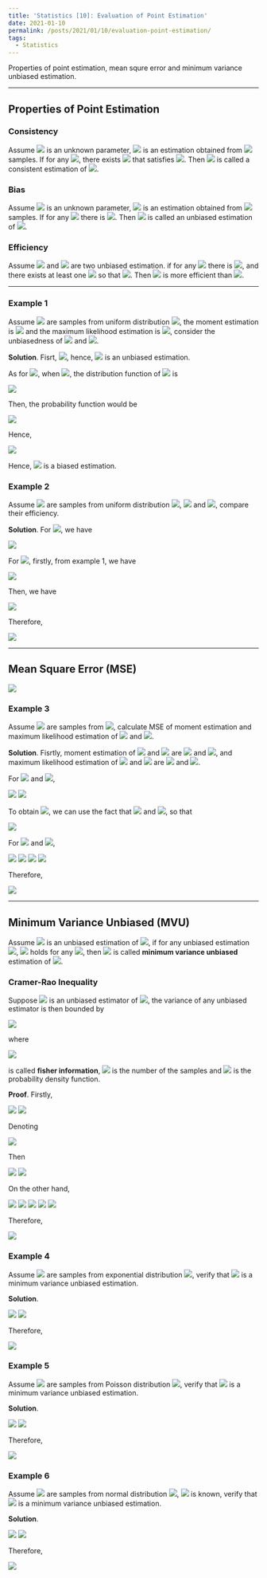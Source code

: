 ```yaml
---
title: 'Statistics [10]: Evaluation of Point Estimation'
date: 2021-01-10
permalink: /posts/2021/01/10/evaluation-point-estimation/
tags:
  - Statistics
---
```


Properties of point estimation, mean squre error and minimum variance unbiased estimation.

---
## Properties of Point Estimation
### Consistency
Assume <img src="https://render.githubusercontent.com/render/math?math=\theta\in\Theta"> is an unknown parameter, <img src="https://render.githubusercontent.com/render/math?math=\hat{\theta}_n=\hat{\theta}_n(x_1,x_2,...,x_n)"> is an estimation obtained from <img src="https://render.githubusercontent.com/render/math?math=n"> samples. If for any <img src="https://render.githubusercontent.com/render/math?math=\varepsilon > 0">, there exists <img src="https://render.githubusercontent.com/render/math?math=n"> that satisfies <img src="https://render.githubusercontent.com/render/math?math={\displaystyle \lim_{n\to\infty}P(|\hat{\theta}-\theta| > \varepsilon) = 0}">. Then <img src="https://render.githubusercontent.com/render/math?math=\hat{\theta}"> is called a consistent estimation of <img src="https://render.githubusercontent.com/render/math?math=\theta">.

### Bias
Assume <img src="https://render.githubusercontent.com/render/math?math=\theta\in\Theta"> is an unknown parameter, <img src="https://render.githubusercontent.com/render/math?math=\hat{\theta}_n=\hat{\theta}_n(x_1,x_2,...,x_n)"> is an estimation obtained from <img src="https://render.githubusercontent.com/render/math?math=n"> samples. If for any <img src="https://render.githubusercontent.com/render/math?math=\theta\in\Theta"> there is <img src="https://render.githubusercontent.com/render/math?math=E(\hat{\theta})=\theta">. Then <img src="https://render.githubusercontent.com/render/math?math=\hat{\theta}"> is called an unbiased estimation of <img src="https://render.githubusercontent.com/render/math?math=\theta">.

### Efficiency
Assume <img src="https://render.githubusercontent.com/render/math?math=\hat{\theta}_1"> and <img src="https://render.githubusercontent.com/render/math?math=\hat{\theta}_2"> are two unbiased estimation. if for any <img src="https://render.githubusercontent.com/render/math?math=\theta\in\Theta"> there is <img src="https://render.githubusercontent.com/render/math?math=var(\hat{\theta}_1) \leq var(\hat{\theta}_2)">, and there exists at least one <img src="https://render.githubusercontent.com/render/math?math=\theta\in\Theta"> so that <img src="https://render.githubusercontent.com/render/math?math=var(\hat{\theta}_1) < var(\hat{\theta}_2)">. Then <img src="https://render.githubusercontent.com/render/math?math=var(\hat{\theta}_1)"> is more efficient than <img src="https://render.githubusercontent.com/render/math?math=var(\hat{\theta}_2)">.

---
### Example 1
Assume <img src="https://render.githubusercontent.com/render/math?math=X_1,X_2,...,X_n"> are samples from uniform distribution <img src="https://render.githubusercontent.com/render/math?math=U(0,\theta)">, the moment estimation is <img src="https://render.githubusercontent.com/render/math?math=\hat{\theta}=2\bar{X}"> and the maximum likelihood estimation is <img src="https://render.githubusercontent.com/render/math?math=\tilde{\theta}={\displaystyle \max_{1\leq k\leq n} X_k}">, consider the unbiasedness of <img src="https://render.githubusercontent.com/render/math?math=\hat{\theta}"> and <img src="https://render.githubusercontent.com/render/math?math=\tilde{\theta}">.

__Solution__. Fisrt, <img src="https://render.githubusercontent.com/render/math?math=E(\hat{\theta}) = E(2\bar{X}) = 2\times\dfrac{\theta}{2} = \theta">, hence, <img src="https://render.githubusercontent.com/render/math?math=\hat{\theta}"> is an unbiased estimation.

As for <img src="https://render.githubusercontent.com/render/math?math=\tilde{\theta}">, when <img src="https://render.githubusercontent.com/render/math?math=0\leq y \leq \theta">, the distribution function of <img src="https://render.githubusercontent.com/render/math?math=y"> is 

<img src="https://render.githubusercontent.com/render/math?math=F_{\tilde{\theta}}(y) = P(\tilde{\theta}\leq y) = {\displaystyle P( \max_{1\leq k\leq n} X_k\leq y) = \prod_{k=1}^n P(X_k\leq y) = \left(\dfrac{y}{\theta}\right)^n}">

Then, the probability function would be

<img src="https://render.githubusercontent.com/render/math?math=f_{\tilde{\theta}}(y) = {\displaystyle \dfrac{n}{\theta^n}y^{n-1}}">

Hence, 

<img src="https://render.githubusercontent.com/render/math?math=E(\tilde{\theta}) = {\displaystyle \int_{-\infty}^\infty yf_{\tilde{\theta}}(y)dy = \int_{0}^yy\dfrac{n}{\theta^n}y^{n-1}dy} = \dfrac{n}{n%2B1}\theta">

Hence, <img src="https://render.githubusercontent.com/render/math?math=\tilde{\theta}"> is a biased estimation.

### Example 2
Assume <img src="https://render.githubusercontent.com/render/math?math=X_1,X_2,...,X_n"> are samples from uniform distribution <img src="https://render.githubusercontent.com/render/math?math=U(0,\theta)">, <img src="https://render.githubusercontent.com/render/math?math=\hat{\theta}_1=2\bar{X}"> and <img src="https://render.githubusercontent.com/render/math?math=\hat{\theta}_2={\displaystyle \dfrac{n%2B1}{n} \max_{1\leq k\leq n} X_k}">, compare their efficiency.

__Solution__. For <img src="https://render.githubusercontent.com/render/math?math=\hat{\theta}_1">, we have

<img src="https://render.githubusercontent.com/render/math?math=var(\hat{\theta}_1) = var(2\bar{X}) = 4var(\bar{X}) = 4\cdot\dfrac{\theta^2}{12n} = \dfrac{\theta^2}{3n}">

For <img src="https://render.githubusercontent.com/render/math?math=\hat{\theta}_2">, firstly, from example 1, we have

<img src="https://render.githubusercontent.com/render/math?math=E(\tilde{\theta}^2) = {\displaystyle \int_{0}^{\theta}y^2f_{\tilde{\theta}}(y)dy = \int_{0}^\theta y^2\dfrac{n}{\theta^n}y^{n-1}dy = \dfrac{n}{n%2B2}\theta^2}">

Then, we have

<img src="https://render.githubusercontent.com/render/math?math=var(\tilde{\theta}) = E(\tilde{\theta}^2) - E^2(\tilde{\theta}) = \dfrac{n}{n%2B2}\theta^2-\dfrac{n^2}{(n%2B 1)^2}\theta^2 = \dfrac{n}{(n%2B1)^2(n%2B 2)}\theta^2">

Therefore, 

<img src="https://render.githubusercontent.com/render/math?math=var(\hat{\theta}_2) = \dfrac{(n%2B1)^2}{n^2}var(\tilde{\theta}) = \dfrac{1}{n(n%2B2)}\theta^2">

---
## Mean Square Error (MSE)

<img src="https://render.githubusercontent.com/render/math?math=E((\hat{\theta}-\theta)^2) = E\left([\hat{\theta} - E(\hat{\theta})] %2B [E(\hat{\theta}) - \theta]^2\right) = var(\hat{\theta}) %2B (E(\hat{\theta}) - \theta)^2">

### Example 3
Assume <img src="https://render.githubusercontent.com/render/math?math=X1, X_2, ..., X_n"> are samples from <img src="https://render.githubusercontent.com/render/math?math=N(\mu,\sigma^2)">, calculate MSE of moment estimation and maximum likelihood estimation of <img src="https://render.githubusercontent.com/render/math?math=\mu"> and <img src="https://render.githubusercontent.com/render/math?math=\sigma^2">.

__Solution__. Fisrtly, moment estimation of <img src="https://render.githubusercontent.com/render/math?math=\mu"> and <img src="https://render.githubusercontent.com/render/math?math=\sigma^2"> are <img src="https://render.githubusercontent.com/render/math?math=\bar{\mu}=\bar{X}"> and <img src="https://render.githubusercontent.com/render/math?math=\bar{\sigma}^2=S^2">, and maximum likelihood estimation of <img src="https://render.githubusercontent.com/render/math?math=\mu"> and <img src="https://render.githubusercontent.com/render/math?math=\sigma^2"> are <img src="https://render.githubusercontent.com/render/math?math=\hat{\mu} = \bar{X}"> and <img src="https://render.githubusercontent.com/render/math?math=\hat{\sigma}^2={\displaystyle \dfrac{1}{n}\sum_{i=1}^n(X_i-\bar{X})^2}">. 

For <img src="https://render.githubusercontent.com/render/math?math=\bar{\mu}"> and <img src="https://render.githubusercontent.com/render/math?math=\bar{\sigma}^2">, 

<img src="https://render.githubusercontent.com/render/math?math=E((\bar{\mu} - \mu)^2) = E((\bar{X} - \mu)^2) = var(\bar{X}) = \dfrac{\sigma^2}{n}">

<img src="https://render.githubusercontent.com/render/math?math=E((\bar{\sigma}^2 - \sigma^2)^2) = E((S^2 - \sigma^2)^2) = var(S^2)">

To obtain <img src="https://render.githubusercontent.com/render/math?math=var(S^2)">, we can use the fact that <img src="https://render.githubusercontent.com/render/math?math=\dfrac{(n-1)s^2}{\sigma^2}\sim \chi^2(n-1)"> and <img src="https://render.githubusercontent.com/render/math?math=var(\chi^2(n-1))=2(n-1)">, so that 

<img src="https://render.githubusercontent.com/render/math?math=var(S^2) = \dfrac{\sigma^4}{(n-1)^2}\cdot 2(n-1) = \dfrac{2\sigma^4}{n-1}">

For <img src="https://render.githubusercontent.com/render/math?math=\hat{\mu}"> and <img src="https://render.githubusercontent.com/render/math?math=\hat{\sigma}^2=\dfrac{n-1}{n}S^2">,

<img src="https://render.githubusercontent.com/render/math?math=E((\hat{\mu} - \mu)^2) = E((\bar{X} - \mu)^2) = var(\bar{X}) = \dfrac{\sigma^2}{n}">

<img src="https://render.githubusercontent.com/render/math?math=E((\hat{\sigma}^2 - \sigma^2)^2) = E((\dfrac{n-1}{n}S^2 - \sigma^2)^2) = E\left(\left(\dfrac{n-1}{n}(S^2-\sigma^2)-\dfrac{1}{n}\sigma^2\right)\right)">

<img src="https://render.githubusercontent.com/render/math?math==\left(\dfrac{n-1}{n}\right)^2E\left((S^2-\sigma^2)^2\right) - 2E\left(\dfrac{n-1}{n}(S^2-\sigma^2)\cdot \dfrac{1}{n}\sigma^2\right) %2B \dfrac{1}{n^2}\sigma^4">

<img src="https://render.githubusercontent.com/render/math?math==\left(\dfrac{n-1}{n}\right)^2 var(S^2) %2B \dfrac{1}{n^2}\sigma^4 = \left(\dfrac{n-1}{n}\right)^2 \dfrac{2\sigma^4}{n-1} %2B \dfrac{1}{n^2}\sigma^4 = \dfrac{2n-1}{n^2}\sigma^4 ">

Therefore,

<img src="https://render.githubusercontent.com/render/math?math=E((\hat{\sigma}^2 - \sigma^2)^2) = \dfrac{2n-1}{n^2}\sigma^4 \leq \dfrac{2\sigma^4}{n-1} = E((\bar{\sigma}^2 - \sigma^2)^2)">

---
## Minimum Variance Unbiased (MVU)

Assume <img src="https://render.githubusercontent.com/render/math?math=\hat{\theta}"> is an unbiased estimation of <img src="https://render.githubusercontent.com/render/math?math=g(\theta)">, if for any unbiased estimation <img src="https://render.githubusercontent.com/render/math?math=\hat{\theta}_1">, <img src="https://render.githubusercontent.com/render/math?math=var_{\theta}(\hat{\theta})\leq var_{\theta}(\hat{\theta}_1)"> holds for any <img src="https://render.githubusercontent.com/render/math?math=\theta">, then <img src="https://render.githubusercontent.com/render/math?math=\hat{\theta}"> is called __minimum variance unbiased__ estimation of <img src="https://render.githubusercontent.com/render/math?math=g(\theta)">. 

### Cramer-Rao Inequality
Suppose <img src="https://render.githubusercontent.com/render/math?math=T = T(x_1,x_2,...,x_n)"> is an unbiased estimator of <img src="https://render.githubusercontent.com/render/math?math=g(\theta)">, the variance of any unbiased estimator is then bounded by

<img src="https://render.githubusercontent.com/render/math?math=var(T) \geq \dfrac{(g\text{'}(\theta))^2}{nI(\theta)}">

where 

<img src="https://render.githubusercontent.com/render/math?math=I(\theta) = E\left(\left(\dfrac{\partial}{\partial\theta}\ln p(x%3B\theta)\right)^2\right)">

is called __fisher information__, <img src="https://render.githubusercontent.com/render/math?math=n"> is the number of the samples and <img src="https://render.githubusercontent.com/render/math?math=p(x%3B\theta)"> is the probability density function.

__Proof__. Firstly, 

<img src="https://render.githubusercontent.com/render/math?math={\displaystyle \int_{-\infty}^\infty p(x_k %3B \theta)dx_k = 1 \Rightarrow \dfrac{\partial}{\partial\theta}\int_{-\infty}^\infty p(x_k %3B \theta)dx_k = \int_{-\infty}^\infty \dfrac{\partial}{\partial\theta} p(x_k %3B \theta)dx_k = 0}">

<img src="https://render.githubusercontent.com/render/math?math={\displaystyle \int_{-\infty}^\infty \dfrac{\partial}{\partial\theta} p(x_k %3B \theta)dx_k = \int_{-\infty}^\infty \left[\dfrac{\partial}{\partial\theta}\ln p(x_k %3B \theta)\right] p(x_k %3B \theta)dx_k =  E\left(\dfrac{\partial}{\partial\theta}\ln p(x_k %3B \theta)\right) = 0} ">

Denoting 

<img src="https://render.githubusercontent.com/render/math?math={\displaystyle  Z = \dfrac{\partial}{\partial\theta}\ln \left(\prod_{k=1}^{n}p(x_k %3B \theta)\right) = \sum_{k=1}^{n}\dfrac{\partial}{\partial\theta}\ln p(x_k %3B \theta)} ">

Then

<img src="https://render.githubusercontent.com/render/math?math={\displaystyle E(Z) =\sum_{k=1}^{n} E\left(\dfrac{\partial}{\partial\theta}\ln p(x_k %3B \theta)\right) = 0} ">

<img src="https://render.githubusercontent.com/render/math?math={\displaystyle E(Z^2) = var(Z) = \sum_{k=1}^{n} var\left(\dfrac{\partial}{\partial\theta}\ln p(x_k %3B \theta)\right) = \sum_{k=1}^{n} E\left(\left(\dfrac{\partial}{\partial\theta}\ln p(x_k %3B \theta)\right)^2\right)=nI(\theta)} ">

On the other hand,

<img src="https://render.githubusercontent.com/render/math?math={\displaystyle g(\theta) = \int_{-\infty}^\infty\cdots\int_{-\infty}^\infty T(x_1,x_2,...,x_n)\prod_{k=1}^{n}p(x_k%3B \theta)dx_1dx_2\cdots dx_n } ">

<img src="https://render.githubusercontent.com/render/math?math={\displaystyle g\text{'}(\theta) = \int_{-\infty}^\infty\cdots\int_{-\infty}^\infty T(x_1,x_2,...,x_n)\dfrac{\partial}{\partial \theta}\prod_{k=1}^{n}p(x_k%3B \theta)dx_1dx_2\cdots dx_n} ">

<img src="https://render.githubusercontent.com/render/math?math={\displaystyle = \int_{-\infty}^\infty\cdots\int_{-\infty}^\infty T(x_1,x_2,...,x_n)\left[\dfrac{\partial}{\partial \theta}\ln \left(\prod_{k=1}^{n}p(x_k%3B \theta)\right)\right]\prod_{k=1}^{n}p(x_k%3B \theta)dx_1dx_2\cdots dx_n} ">

<img src="https://render.githubusercontent.com/render/math?math={\displaystyle = E\left(T(x_1,x_2,...,x_n) \dfrac{\partial}{\partial \theta}\ln \left(\prod_{k=1}^{n}p(x_k%3B \theta)\right) \right) = E(T\cdot Z)} ">

<img src="https://render.githubusercontent.com/render/math?math={\displaystyle (g\text{'}(\theta))^2 = \left(cov(T-g(\theta), Z)\right)^2 \leq var(T-g(\theta))var(Z) = var(T)var(Z)} ">

Therefore,

<img src="https://render.githubusercontent.com/render/math?math={\displaystyle var(T) \geq \dfrac{(g\text{'}(\theta))^2}{var(Z)} = \dfrac{(g\text{'}(\theta))^2}{nI(\theta)}}">

### Example 4
Assume <img src="https://render.githubusercontent.com/render/math?math=X1, X_2, ..., X_n"> are samples from exponential distribution <img src="https://render.githubusercontent.com/render/math?math=Exp(\lambda)">, verify that <img src="https://render.githubusercontent.com/render/math?math=g(\lambda) = \dfrac{1}{\lambda}"> is a minimum variance unbiased estimation.

__Solution__. 

<img src="https://render.githubusercontent.com/render/math?math=E(\bar(X)) = g(\lambda) = \dfrac{1}{\lambda}, var(\bar{X}) = \dfrac{1}{n\lambda^2}">

<img src="https://render.githubusercontent.com/render/math?math=I(\lambda) = E\left(\left(\dfrac{\partial}{\partial \lambda}\ln p(X%3B \lambda)\right)^2\right) = E\left(\left(\dfrac{\partial}{\partial \lambda}\ln (\lambda e^{-\lambda X})\right)^2\right) = E\left(\left( \dfrac{1}{\lambda} - X\right)^2\right) = \dfrac{1}{\lambda^2}">

Therefore,

<img src="https://render.githubusercontent.com/render/math?math=\dfrac{(g\text{'}(\lambda))^2}{nI(\lambda)} = \dfrac{1}{n\lambda^2} = var(\bar{X})">

### Example 5
Assume <img src="https://render.githubusercontent.com/render/math?math=X1, X_2, ..., X_n"> are samples from Poisson distribution <img src="https://render.githubusercontent.com/render/math?math=P(\lambda)">, verify that <img src="https://render.githubusercontent.com/render/math?math=g(\lambda) = \lambda"> is a minimum variance unbiased estimation.

__Solution__. 

<img src="https://render.githubusercontent.com/render/math?math=E(\bar(X)) = g(\lambda) = \lambda, var(\bar{X}) = \dfrac{\lambda}{n}">

<img src="https://render.githubusercontent.com/render/math?math=I(\lambda) = E\left(\left(\dfrac{\partial}{\partial \lambda}\ln p(X%3B \lambda)\right)^2\right) = E\left(\left(\dfrac{\partial}{\partial \lambda}\ln \left(e^{-\lambda}\dfrac{\lambda^X}{X!}\right)\right)^2\right) = E\left(\left( \dfrac{X}{\lambda} - 1\right)^2\right) = \dfrac{1}{\lambda}">

Therefore,

<img src="https://render.githubusercontent.com/render/math?math=\dfrac{(g\text{'}(\lambda))^2}{nI(\lambda)} = \dfrac{\lambda}{n} = var(\bar{X})">

### Example 6
Assume <img src="https://render.githubusercontent.com/render/math?math=X1, X_2, ..., X_n"> are samples from normal distribution <img src="https://render.githubusercontent.com/render/math?math=N(\mu,\sigma^2)">, <img src="https://render.githubusercontent.com/render/math?math=\sigma^2"> is known, verify that <img src="https://render.githubusercontent.com/render/math?math=g(\mu) = \mu"> is a minimum variance unbiased estimation.

__Solution__. 

<img src="https://render.githubusercontent.com/render/math?math=E(\bar(X)) = g(\mu) = \mu, var(\bar{X}) = \dfrac{\sigma^2}{n}">

<img src="https://render.githubusercontent.com/render/math?math=I(\mu) = E\left(\left(\dfrac{\partial}{\partial \mu}\ln \left( \dfrac{1}{\sqrt{2\pi\sigma}}exp\left[-\dfrac{1}{2\sigma^2}(x-\mu)^2\right]\right)\right)^2\right) = E\left(\left( \dfrac{1}{\sigma^2}(x-\mu)\right)^2\right) = \dfrac{1}{\sigma^2}">

Therefore,

<img src="https://render.githubusercontent.com/render/math?math=\dfrac{(g\text{'}(\mu))^2}{nI(\mu)} = \dfrac{\sigma^2}{n} = var(\bar{X})">
